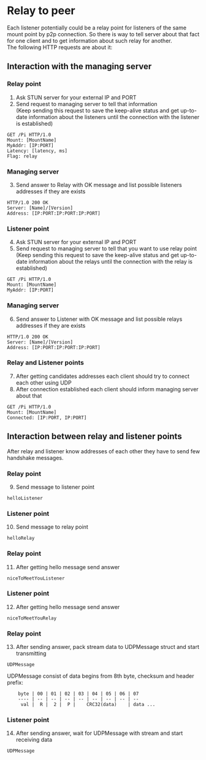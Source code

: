 # Relay to peer

Each listener potentially could be a relay point for listeners of the same mount point by p2p connection. So there is way to tell server about that fact for one client and to get information about such relay for another.  
The following HTTP requests are about it:

## Interaction with the managing server

### Relay point
1. Ask STUN server for your external IP and PORT
2. Send request to managing server to tell that information  
   (Keep sending this request to save the keep-alive status and get up-to-date information about the listeners until the connection with the listener is established)

```http
GET /Pi HTTP/1.0
Mount: [MountName]
MyAddr: [IP:PORT]
Latency: [latency, ms]
Flag: relay
```

### Managing server
3. Send answer to Relay with OK message and list possible listeners addresses if they are exists

```http
HTTP/1.0 200 OK
Server: [Name]/[Version]
Address: [IP:PORT:IP:PORT:IP:PORT]
```

### Listener point
4. Ask STUN server for your external IP and PORT
5. Send request to managing server to tell that you want to use relay point  
   (Keep sending this request to save the keep-alive status and get up-to-date information about the relays until the connection with the relay is established)

```http
GET /Pi HTTP/1.0
Mount: [MountName]
MyAddr: [IP:PORT]
```

### Managing server
6. Send answer to Listener with OK message and list possible relays addresses if they are exists

```http
HTTP/1.0 200 OK
Server: [Name]/[Version]
Address: [IP:PORT:IP:PORT:IP:PORT]
```

### Relay and Listener points
7. After getting candidates addresses each client should try to connect each other using UDP
8. After connection established each client should inform managing server about that

```http
GET /Pi HTTP/1.0
Mount: [MountName]
Connected: [IP:PORT, IP:PORT]
```


## Interaction between relay and listener points

After relay and listener know addresses of each other they have to send few handshake messages.

### Relay point
9. Send message to listener point

```http
helloListener
```

### Listener point
10. Send message to relay point

```http
helloRelay
```

### Relay point
11. After getting hello message send answer

```http
niceToMeetYouListener
```

### Listener point
12. After getting hello message send answer

```http
niceToMeetYouRelay
```

### Relay point
13. After sending answer, pack stream data to UDPMessage struct and start transmitting

```http
UDPMessage
```

UDPMessage consist of data begins from 8th byte, checksum and header prefix:  

        byte | 00 | 01 | 02 | 03 | 04 | 05 | 06 | 07 
        ---- | -- | -- | -- | -- | -- | -- | -- | --
         val |  R |  2 |  P |    CRC32(data)    | data ...

### Listener point
14. After sending answer, wait for UDPMessage with stream and start receiving data

```http
UDPMessage
```